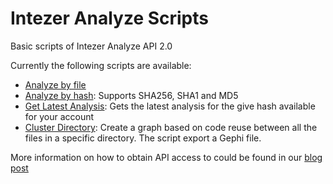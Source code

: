 # Intezer Analyze Scripts
Basic scripts of Intezer Analyze API 2.0

Currently the following scripts are available:

- [Analyze by file](analyze_by_file.py)
- [Analyze by hash](analyze_by_hash.py): Supports SHA256, SHA1 and MD5
- [Get Latest Analysis](get_latest_analysis.py): Gets the latest analysis for the give hash available for your account
- [Cluster Directory](cluster_directory.py): Create a graph based on code reuse between all the files in a specific directory. The script export a Gephi file.

More information on how to obtain API access to could be found in our [blog post](https://www.intezer.com/blog-api-intezer-analyze-community/)
